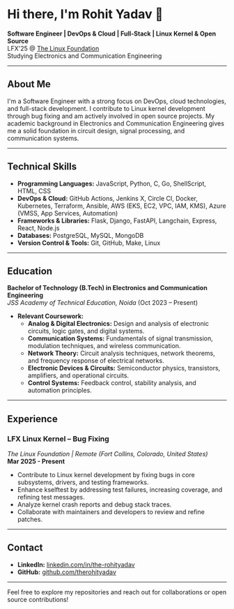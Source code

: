 # Hi there, I'm Rohit Yadav 👋

**Software Engineer | DevOps & Cloud | Full-Stack | Linux Kernel & Open Source**  
LFX'25 @ [The Linux Foundation](https://www.linuxfoundation.org/)  
Studying Electronics and Communication Engineering

---

## About Me

I'm a Software Engineer with a strong focus on DevOps, cloud technologies, and full-stack development. I contribute to Linux kernel development through bug fixing and am actively involved in open source projects. My academic background in Electronics and Communication Engineering gives me a solid foundation in circuit design, signal processing, and communication systems.

---

## Technical Skills

- **Programming Languages:** JavaScript, Python, C, Go, ShellScript, HTML, CSS
- **DevOps & Cloud:** GitHub Actions, Jenkins X, Circle CI, Docker, Kubernetes, Terraform, Ansible, AWS (EKS, EC2, VPC, IAM, KMS), Azure (VMSS, App Services, Automation)
- **Frameworks & Libraries:** Flask, Django, FastAPI, Langchain, Express, React, Node.js
- **Databases:** PostgreSQL, MySQL, MongoDB
- **Version Control & Tools:** Git, GitHub, Make, Linux

---

## Education

**Bachelor of Technology (B.Tech) in Electronics and Communication Engineering**  
_JSS Academy of Technical Education, Noida_ (Oct 2023 – Present)

- **Relevant Coursework:**
  - **Analog & Digital Electronics:** Design and analysis of electronic circuits, logic gates, and digital systems.
  - **Communication Systems:** Fundamentals of signal transmission, modulation techniques, and wireless communication.
  - **Network Theory:** Circuit analysis techniques, network theorems, and frequency response of electrical networks.
  - **Electronic Devices & Circuits:** Semiconductor physics, transistors, amplifiers, and operational circuits.
  - **Control Systems:** Feedback control, stability analysis, and automation principles.

---

## Experience

### LFX Linux Kernel – Bug Fixing  
_The Linux Foundation | Remote (Fort Collins, Colorado, United States)_  
**Mar 2025 - Present**

- Contribute to Linux kernel development by fixing bugs in core subsystems, drivers, and testing frameworks.
- Enhance kselftest by addressing test failures, increasing coverage, and refining test messages.
- Analyze kernel crash reports and debug stack traces.
- Collaborate with maintainers and developers to review and refine patches.

---

## Contact

- **LinkedIn:** [linkedin.com/in/the-rohityadav](https://linkedin.com/in/the-rohityadav)
- **GitHub:** [github.com/therohityadav](https://github.com/therohityadav)

---

Feel free to explore my repositories and reach out for collaborations or open source contributions!
